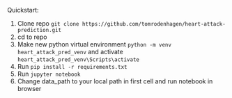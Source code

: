 
Quickstart:
1. Clone repo `git clone https://github.com/tomrodenhagen/heart-attack-prediction.git`
2. cd to repo
3. Make new python virtual environment `python -m venv heart_attack_pred_venv` and activate `heart_attack_pred_venv\Scripts\activate`
4. Run `pip install -r requirements.txt`
5. Run `jupyter notebook`
6. Change data_path to your local path in first cell and run notebook in browser
